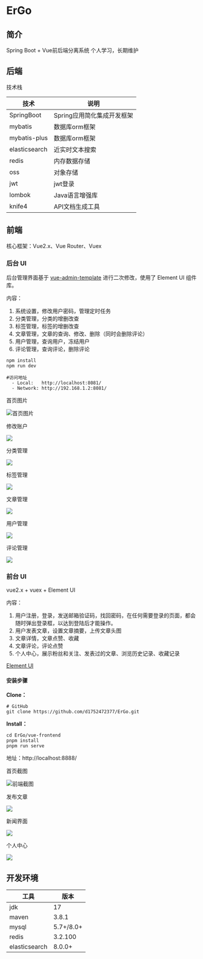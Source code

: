 # ErGo

## 简介

Spring Boot + Vue前后端分离系统
个人学习，长期维护

## 后端

技术栈

| 技术          | 说明                       |
| ------------- | -------------------------- |
| SpringBoot    | Spring应用简化集成开发框架 |
| mybatis       | 数据库orm框架              |
| mybatis-plus  | 数据库orm框架              |
| elasticsearch | 近实时文本搜索             |
| redis         | 内存数据存储               |
| oss           | 对象存储                   |
| jwt           | jwt登录                    |
| lombok        | Java语言增强库             |
| knife4        | API文档生成工具            |

## 前端

核心框架：Vue2.x、Vue Router、Vuex

### 后台 UI

后台管理界面基于 [vue-admin-template](https://github.com/PanJiaChen/vue-admin-template) 进行二次修改，使用了 Element UI 组件库。

内容：

1. 系统设置，修改用户密码，管理定时任务
2. 分类管理，分类的增删改查
3. 标签管理，标签的增删改查
4. 文章管理，文章的查询、修改、删除（同时会删除评论）
5. 用户管理，查询用户，冻结用户
6. 评论管理，查询评论，删除评论

```shell
npm install
npm run dev
```

```
#访问地址
  - Local:   http://localhost:8081/
  - Network: http://192.168.1.2:8081/
```

首页图片

![首页图片](https://p.sda1.dev/16/29e5109d4bb6e203f9cde610391ce168/后台首页.png)

修改账户

![](https://p.sda1.dev/16/1fa121dc3eaad15226e2f1874fba6d72/后台修改账户.png)



分类管理

![](https://p.sda1.dev/16/577380359ba27d2c8201ded1722b4b10/后台分类.png)

标签管理

![](https://p.sda1.dev/16/d7dbba717d97c9e28f080c4cd4549aab/后台标签.png)

文章管理

![](https://p.sda1.dev/16/23f0dde3266d5e06ef997dade39fdc7f/后台文章.png)

用户管理

![](https://p.sda1.dev/16/af436fef9adb55784159c6996757a69e/后台用户.png)

评论管理

![](https://p.sda1.dev/16/b38bfce0d6fcb86b577b1d42c8b3331d/后台评论.png)



### 前台 UI

vue2.x + vuex + Element UI

内容：

1. 用户注册，登录，发送邮箱验证码，找回密码，在任何需要登录的页面，都会随时弹出登录框，以达到登陆后才能操作。
2. 用户发表文章，设置文章摘要，上传文章头图
3. 文章详情，文章点赞、收藏
4. 文章评论，评论点赞
5. 个人中心，展示粉丝和关注、发表过的文章、浏览历史记录、收藏记录

[Element UI](https://github.com/ElemeFE/element)

#### 安装步骤

**Clone：**

```shell
# GitHub
git clone https://github.com/d1752472377/ErGo.git
```

**Install：**

```
cd ErGo/vue-frontend
pnpm install
pnpm run serve
```

地址：http://localhost:8888/

首页截图

![前端截图](https://p.sda1.dev/16/060fc1cf004b9a873955944e24f86fd1/Snipaste_2024-03-08_01-10-28.png)

发布文章

![](https://p.sda1.dev/16/52af92cf2e766bd7136f8140738c8d1e/Snipaste_2024-03-08_01-15-33.png)

新闻界面

![](https://p.sda1.dev/16/743f227903101868268753466b626e96/新闻界面.png)

个人中心

![](https://p.sda1.dev/16/62e73248b701362d8ff0d981af76e38d/个人界面.png)

## 开发环境

| 工具          | 版本      |
| ------------- | --------- |
| jdk           | 17        |
| maven         | 3.8.1     |
| mysql         | 5.7+/8.0+ |
| redis         | 3.2.100   |
| elasticsearch | 8.0.0+    |

